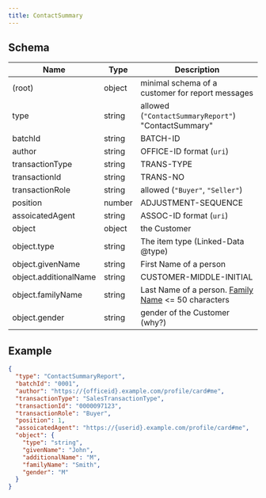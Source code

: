 ```yaml
---
title: ContactSummary
---
```

## Schema

| Name | Type | Description |
|---|---|---|
| (root) | object | minimal schema of a customer for report messages |
| type | string | allowed (`"ContactSummaryReport"`) "ContactSummary" |
| batchId | string | BATCH-ID |
| author | string | OFFICE-ID format (`uri`) |
| transactionType | string | TRANS-TYPE |
| transactionId | string | TRANS-NO |
| transactionRole | string | allowed (`"Buyer"`, `"Seller"`)  |
| position | number | ADJUSTMENT-SEQUENCE |
| assoicatedAgent | string | ASSOC-ID format (`uri`) |
| object | object | the Customer |
| object.type | string | The item type (Linked-Data @type) |
| object.givenName | string | First Name of a person |
| object.additionalName | string | CUSTOMER-MIDDLE-INITIAL |
| object.familyName | string | Last Name of a person. [Family Name](https://schema.org/familyName) <= 50 characters |
| object.gender | string | gender of the Customer (why?) |

## Example



```json
{
  "type": "ContactSummaryReport",
  "batchId": "0001",
  "author": "https://{officeid}.example.com/profile/card#me",
  "transactionType": "SalesTransactionType",
  "transactionId": "0000097123",
  "transactionRole": "Buyer",
  "position": 1,
  "assoicatedAgent": "https://{userid}.example.com/profile/card#me",
  "object": {
    "type": "string",
    "givenName": "John",
    "additionalName": "M",
    "familyName": "Smith",
    "gender": "M"
  }
}
```
